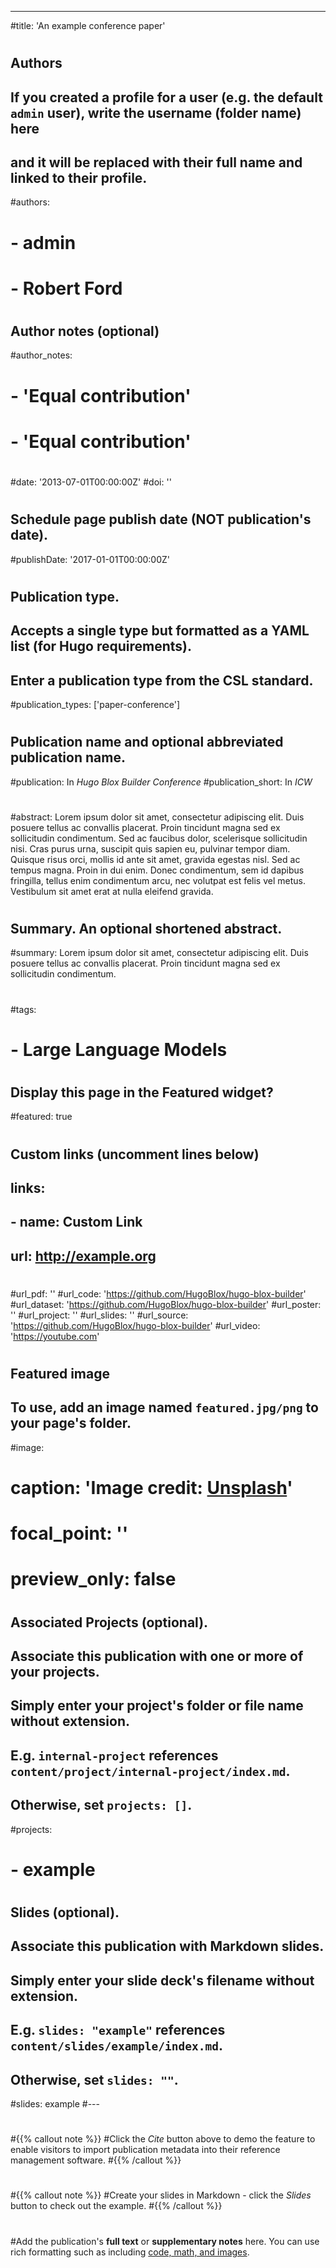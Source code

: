 ---
#title: 'An example conference paper'
#
## Authors
## If you created a profile for a user (e.g. the default `admin` user), write the username (folder name) here
## and it will be replaced with their full name and linked to their profile.
#authors:
#  - admin
#  - Robert Ford
#
## Author notes (optional)
#author_notes:
#  - 'Equal contribution'
#  - 'Equal contribution'
#
#date: '2013-07-01T00:00:00Z'
#doi: ''
#
## Schedule page publish date (NOT publication's date).
#publishDate: '2017-01-01T00:00:00Z'
#
## Publication type.
## Accepts a single type but formatted as a YAML list (for Hugo requirements).
## Enter a publication type from the CSL standard.
#publication_types: ['paper-conference']
#
## Publication name and optional abbreviated publication name.
#publication: In *Hugo Blox Builder Conference*
#publication_short: In *ICW*
#
#abstract: Lorem ipsum dolor sit amet, consectetur adipiscing elit. Duis posuere tellus ac convallis placerat. Proin tincidunt magna sed ex sollicitudin condimentum. Sed ac faucibus dolor, scelerisque sollicitudin nisi. Cras purus urna, suscipit quis sapien eu, pulvinar tempor diam. Quisque risus orci, mollis id ante sit amet, gravida egestas nisl. Sed ac tempus magna. Proin in dui enim. Donec condimentum, sem id dapibus fringilla, tellus enim condimentum arcu, nec volutpat est felis vel metus. Vestibulum sit amet erat at nulla eleifend gravida.
#
## Summary. An optional shortened abstract.
#summary: Lorem ipsum dolor sit amet, consectetur adipiscing elit. Duis posuere tellus ac convallis placerat. Proin tincidunt magna sed ex sollicitudin condimentum.
#
#tags:
#  - Large Language Models
#
## Display this page in the Featured widget?
#featured: true
#
## Custom links (uncomment lines below)
## links:
## - name: Custom Link
##   url: http://example.org
#
#url_pdf: ''
#url_code: 'https://github.com/HugoBlox/hugo-blox-builder'
#url_dataset: 'https://github.com/HugoBlox/hugo-blox-builder'
#url_poster: ''
#url_project: ''
#url_slides: ''
#url_source: 'https://github.com/HugoBlox/hugo-blox-builder'
#url_video: 'https://youtube.com'
#
## Featured image
## To use, add an image named `featured.jpg/png` to your page's folder.
#image:
#  caption: 'Image credit: [**Unsplash**](https://unsplash.com/photos/pLCdAaMFLTE)'
#  focal_point: ''
#  preview_only: false
#
## Associated Projects (optional).
##   Associate this publication with one or more of your projects.
##   Simply enter your project's folder or file name without extension.
##   E.g. `internal-project` references `content/project/internal-project/index.md`.
##   Otherwise, set `projects: []`.
#projects:
#  - example
#
## Slides (optional).
##   Associate this publication with Markdown slides.
##   Simply enter your slide deck's filename without extension.
##   E.g. `slides: "example"` references `content/slides/example/index.md`.
##   Otherwise, set `slides: ""`.
#slides: example
#---
#
#{{% callout note %}}
#Click the _Cite_ button above to demo the feature to enable visitors to import publication metadata into their reference management software.
#{{% /callout %}}
#
#{{% callout note %}}
#Create your slides in Markdown - click the _Slides_ button to check out the example.
#{{% /callout %}}
#
#Add the publication's **full text** or **supplementary notes** here. You can use rich formatting such as including [code, math, and images](https://docs.hugoblox.com/content/writing-markdown-latex/).
